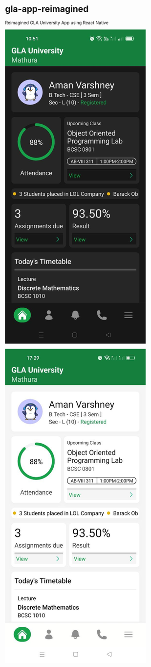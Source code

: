 
# gla-app-reimagined

Reimagined GLA University App using React Native

![gla app reimagined screenshot dark mode](https://raw.githubusercontent.com/AmanVarshney01/gla-app-reimagined/master/assets/images/1.jpg)

![gla app reimagined screenshot light mode](https://raw.githubusercontent.com/AmanVarshney01/gla-app-reimagined/master/assets/images/2.jpg)
